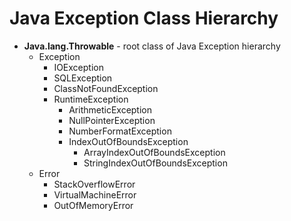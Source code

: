 # Java Exception Class Hierarchy

- **Java.lang.Throwable** - root class of Java Exception hierarchy
  - Exception
    - IOException
    - SQLException
    - ClassNotFoundException
    - RuntimeException
      - ArithmeticException
      - NullPointerException
      - NumberFormatException
      - IndexOutOfBoundsException
        - ArrayIndexOutOfBoundsException
        - StringIndexOutOfBoundsException
  - Error
    - StackOverflowError
    - VirtualMachineError
    - OutOfMemoryError
